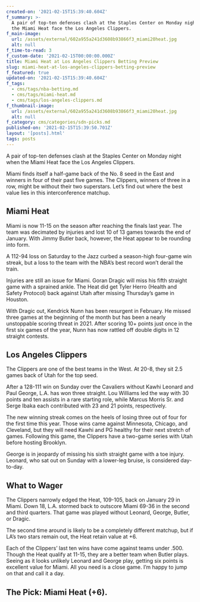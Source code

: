 ```yaml
---
created-on: '2021-02-15T15:39:40.604Z'
f_summary: >-
  A pair of top-ten defenses clash at the Staples Center on Monday night when
  the Miami Heat face the Los Angeles Clippers.
f_main-image:
  url: /assets/external/602a955a241d3608b93866f3_miami20heat.jpg
  alt: null
f_time-to-read: 3
f_custom-date: '2021-02-15T00:00:00.000Z'
title: Miami Heat at Los Angeles Clippers Betting Preview
slug: miami-heat-at-los-angeles-clippers-betting-preview
f_featured: true
updated-on: '2021-02-15T15:39:40.604Z'
f_tags:
  - cms/tags/nba-betting.md
  - cms/tags/miami-heat.md
  - cms/tags/los-angeles-clippers.md
f_thumbnail-image:
  url: /assets/external/602a955a241d3608b93866f3_miami20heat.jpg
  alt: null
f_category: cms/categories/sdn-picks.md
published-on: '2021-02-15T15:39:50.701Z'
layout: '[posts].html'
tags: posts
---
```


A pair of top-ten defenses clash at the Staples Center on Monday night when the Miami Heat face the Los Angeles Clippers.

Miami finds itself a half-game back of the No. 8 seed in the East and winners in four of their past five games. The Clippers, winners of three in a row, might be without their two superstars. Let’s find out where the best value lies in this interconference matchup.

Miami Heat
----------

Miami is now 11-15 on the season after reaching the finals last year. The team was decimated by injuries and lost 10 of 13 games towards the end of January. With Jimmy Butler back, however, the Heat appear to be rounding into form.

A 112-94 loss on Saturday to the Jazz curbed a season-high four-game win streak, but a loss to the team with the NBA’s best record won’t derail the train.

Injuries are still an issue for Miami. Goran Dragic will miss his fifth straight game with a sprained ankle. The Heat did get Tyler Herro (Health and Safety Protocol) back against Utah after missing Thursday’s game in Houston.

With Dragic out, Kendrick Nunn has been resurgent in February. He missed three games at the beginning of the month but has been a nearly unstoppable scoring threat in 2021. After scoring 10+ points just once in the first six games of the year, Nunn has now rattled off double digits in 12 straight contests.

Los Angeles Clippers
--------------------

The Clippers are one of the best teams in the West. At 20-8, they sit 2.5 games back of Utah for the top seed.

After a 128-111 win on Sunday over the Cavaliers without Kawhi Leonard and Paul George, L.A. has won three straight. Lou Williams led the way with 30 points and ten assists in a rare starting role, while Marcus Morris Sr. and Serge Ibaka each contributed with 23 and 21 points, respectively.

The new winning streak comes on the heels of losing three out of four for the first time this year. Those wins came against Minnesota, Chicago, and Cleveland, but they will need Kawhi and PG healthy for their next stretch of games. Following this game, the Clippers have a two-game series with Utah before hosting Brooklyn.

George is in jeopardy of missing his sixth straight game with a toe injury. Leonard, who sat out on Sunday with a lower-leg bruise, is considered day-to-day.

What to Wager
-------------

The Clippers narrowly edged the Heat, 109-105, back on January 29 in Miami. Down 18, L.A. stormed back to outscore Miami 69-36 in the second and third quarters. That game was played without Leonard, George, Butler, or Dragic.

The second time around is likely to be a completely different matchup, but if LA’s two stars remain out, the Heat retain value at +6.

Each of the Clippers’ last ten wins have come against teams under .500. Though the Heat qualify at 11-15, they are a better team when Butler plays. Seeing as it looks unlikely Leonard and George play, getting six points is excellent value for Miami. All you need is a close game. I’m happy to jump on that and call it a day.

The Pick: Miami Heat (+6).
--------------------------
